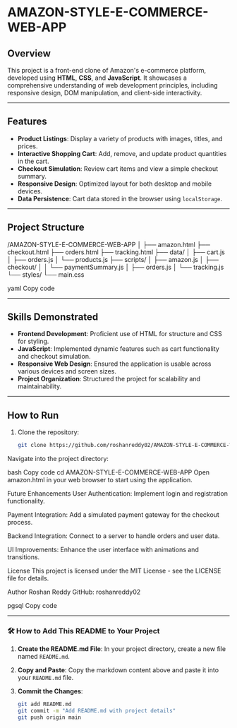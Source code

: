 # AMAZON-STYLE-E-COMMERCE-WEB-APP

## Overview

This project is a front-end clone of Amazon's e-commerce platform, developed using **HTML**, **CSS**, and **JavaScript**. It showcases a comprehensive understanding of web development principles, including responsive design, DOM manipulation, and client-side interactivity.

---

## Features

- **Product Listings**: Display a variety of products with images, titles, and prices.
- **Interactive Shopping Cart**: Add, remove, and update product quantities in the cart.
- **Checkout Simulation**: Review cart items and view a simple checkout summary.
- **Responsive Design**: Optimized layout for both desktop and mobile devices.
- **Data Persistence**: Cart data stored in the browser using `localStorage`.

---

## Project Structure

/AMAZON-STYLE-E-COMMERCE-WEB-APP
│
├── amazon.html
├── checkout.html
├── orders.html
├── tracking.html
├── data/
│ ├── cart.js
│ ├── orders.js
│ └── products.js
├── scripts/
│ ├── amazon.js
│ ├── checkout/
│ │ └── paymentSummary.js
│ ├── orders.js
│ └── tracking.js
└── styles/
└── main.css

yaml
Copy code

---

## Skills Demonstrated

- **Frontend Development**: Proficient use of HTML for structure and CSS for styling.
- **JavaScript**: Implemented dynamic features such as cart functionality and checkout simulation.
- **Responsive Web Design**: Ensured the application is usable across various devices and screen sizes.
- **Project Organization**: Structured the project for scalability and maintainability.

---

## How to Run

1. Clone the repository:

   ```bash
   git clone https://github.com/roshanreddy02/AMAZON-STYLE-E-COMMERCE-WEB-APP.git
Navigate into the project directory:

bash
Copy code
cd AMAZON-STYLE-E-COMMERCE-WEB-APP
Open amazon.html in your web browser to start using the application.

Future Enhancements
User Authentication: Implement login and registration functionality.

Payment Integration: Add a simulated payment gateway for the checkout process.

Backend Integration: Connect to a server to handle orders and user data.

UI Improvements: Enhance the user interface with animations and transitions.

License
This project is licensed under the MIT License - see the LICENSE file for details.

Author
Roshan Reddy
GitHub: roshanreddy02

pgsql
Copy code

---

### 🛠️ How to Add This README to Your Project

1. **Create the README.md File**: In your project directory, create a new file named `README.md`.

2. **Copy and Paste**: Copy the markdown content above and paste it into your `README.md` file.

3. **Commit the Changes**:

   ```bash
   git add README.md
   git commit -m "Add README.md with project details"
   git push origin main
